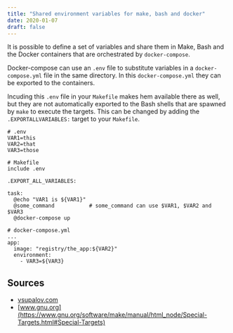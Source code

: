 ```yaml
---
title: "Shared environment variables for make, bash and docker"
date: 2020-01-07
draft: false
---
```


It is possible to define a set of variables and share them in Make, Bash and the Docker containers that are orchestrated by `docker-compose`.<!-- more -->

Docker-compose can use an `.env` file to substitute variables in a `docker-compose.yml` file in the same directory. In this `docker-compose.yml` they can be exported to the containers.

Incuding this `.env` file in your `Makefile` makes hem available there as well, but they are not automatically exported to the Bash shells that are spawned by `make` to execute the targets. This can be changed by adding the `.EXPORTALLVARIABLES:` target to your `Makefile`.

```
# .env
VAR1=this
VAR2=that
VAR3=those
```

```
# Makefile
include .env

.EXPORT_ALL_VARIABLES:

task:
  @echo "VAR1 is ${VAR1}"
  @some_command           # some_command can use $VAR1, $VAR2 and $VAR3
  @docker-compose up
```

```
# docker-compose.yml
...
app:
  image: "registry/the_app:${VAR2}"
  environment:
    - VAR3=${VAR3}
```

## Sources

* [vsupalov.com](https://vsupalov.com/docker-arg-env-variable-guide/#the-dot-env-file-env)
* [www.gnu.org](https://www.gnu.org/software/make/manual/html_node/Special-Targets.html#Special-Targets)
